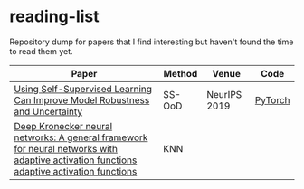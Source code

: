 # reading-list

Repository dump for papers that I find interesting but haven't found the time to read them yet.

| Paper                                                                                                                                                                        | Method | Venue        | Code                                           |
| ---------------------------------------------------------------------------------------------------------------------------------------------------------------------------- | ------ | ------------ | ---------------------------------------------- |
| [Using Self-Supervised Learning Can Improve Model Robustness and Uncertainty](https://arxiv.org/abs/1906.12340)                                                              | SS-OoD | NeurIPS 2019 | [PyTorch](https://github.com/hendrycks/ss-ood) |
| [Deep Kronecker neural networks: A general framework for neural networks with adaptive activation functions adaptive activation functions](https://arxiv.org/abs/2105.09513) | KNN    |              |                                                |

